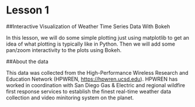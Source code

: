 # Lesson 1

##Interactive Visualization of Weather Time Series Data With Bokeh

In this lesson, we will do some simple plotting just using matplotlib to get an idea of what plotting is typically like in Python. Then we will add some pan/zoom interactivity to the plots using Bokeh. 

##About the data

This data was collected from the High-Performance Wireless Research and Education Network (HPWREN, <a href="https://hpwren.ucsd.edu">https://hpwren.ucsd.edu</a>). HPWREN has worked in coordination with San Diego Gas & Electric and regional wildfire first response services to establish the finest real-time weather data collection and video minitoring system on the planet.

